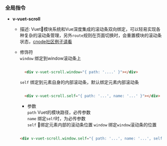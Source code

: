 ### 全局指令
- **v-vuet-scroll**
  - 描述: Vuet模块系统和Vue深度集成的滚动条双向绑定，可以轻易实现各种复杂的滚动条管理，另外`route`规则在页面切换时，会重置模块的滚动条状态，[cnode社区例子请看](../../examples/scroll-cnode)
  - 修饰符  
    `window` 绑定到window滚动条上
    ```html
    
      <div v-vuet-scroll.window="{ path: '....' }"></div>

    ```
    `self`  绑定到元素自身的内部滚动条，默认绑定元素内部滚动条

    ```html

      <div v-vuet-scroll.self="{ path: '...', name: '...' }"></div>

    ```

    - 参数  
    `path` Vuet的模块路径，必传参数  
    `name` 绑定`self`时，为必传参数  
    `self` 绑定元素内部的滚动条位置
    `window` 绑定`window`滚动条的位置

    ```html

    <div v-vuet-scroll.window.self="{ path: '...', name: '...', self: { x: 0, y: 0 }, window: { x: 0, y: 0 } }"></div>

    ```